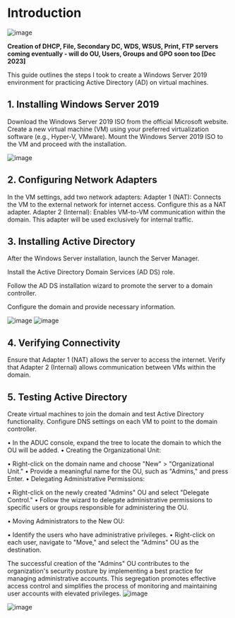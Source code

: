 <h1>Introduction</h1>

![image](https://github.com/UpheldSmile/Virtual-Network/assets/49825639/2147f629-1b16-4569-a52f-7623802b7cc5)


<b>Creation of DHCP, File, Secondary DC, WDS, WSUS, Print, FTP servers coming eventually - will do OU, Users, Groups and GPO soon too [Dec 2023]</b>

This guide outlines the steps I took to create a Windows Server 2019 environment for practicing Active Directory (AD) on virtual machines.

<h2>1. Installing Windows Server 2019</h2>
Download the Windows Server 2019 ISO from the official Microsoft website.
Create a new virtual machine (VM) using your preferred virtualization software (e.g., Hyper-V, VMware).
Mount the Windows Server 2019 ISO to the VM and proceed with the installation.

![image](https://github.com/UpheldSmile/Virtual-Network/assets/49825639/3d2db371-9e66-4462-bfe8-68d6d9e21c7e)

<h2>2. Configuring Network Adapters</h2>

In the VM settings, add two network adapters:
Adapter 1 (NAT): Connects the VM to the external network for internet access. Configure this as a NAT adapter.
Adapter 2 (Internal): Enables VM-to-VM communication within the domain. This adapter will be used exclusively for internal traffic.

<h2>3. Installing Active Directory</h2>
After the Windows Server installation, launch the Server Manager.

Install the Active Directory Domain Services (AD DS) role.

Follow the AD DS installation wizard to promote the server to a domain controller.

Configure the domain and provide necessary information.

![image](https://github.com/UpheldSmile/Virtual-Network/assets/49825639/e55b7046-b36c-4100-aa4d-f0443e00207d)
![image](https://github.com/UpheldSmile/Virtual-Network/assets/49825639/f207493c-8808-4966-af49-133b581dd8c5)


<h2>4. Verifying Connectivity</h2>
Ensure that Adapter 1 (NAT) allows the server to access the internet.
Verify that Adapter 2 (Internal) allows communication between VMs within the domain.

<h2>5. Testing Active Directory</h2>
Create virtual machines to join the domain and test Active Directory functionality.
Configure DNS settings on each VM to point to the domain controller.

•	In the ADUC console, expand the tree to locate the domain to which the OU will be added.
•	Creating the Organizational Unit:

•	Right-click on the domain name and choose "New" > "Organizational Unit."
•	Provide a meaningful name for the OU, such as "Admins," and press Enter.
•	Delegating Administrative Permissions:

•	Right-click on the newly created "Admins" OU and select "Delegate Control."
•	Follow the wizard to delegate administrative permissions to specific users or groups responsible for administering the OU.

•	Moving Administrators to the New OU:

•	Identify the users who have administrative privileges.
•	Right-click on each user, navigate to "Move," and select the "Admins" OU as the destination.


The successful creation of the "Admins" OU contributes to the organization's security posture by implementing a best practice for managing administrative accounts. This segregation promotes effective access control and simplifies the process of monitoring and maintaining user accounts with elevated privileges.
![image](https://github.com/UpheldSmile/Virtual-Network/assets/49825639/6404b732-846e-4cd7-be4e-e3c3e86f284d)

![image](https://github.com/UpheldSmile/Virtual-Network/assets/49825639/8b7e286b-5644-4161-a5be-79537287ce58)


